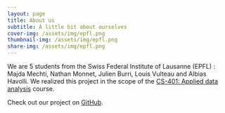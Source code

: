 ```yaml
---
layout: page
title: About us
subtitle: A little bit about ourselves
cover-img: /assets/img/epfl.png
thumbnail-img: /assets/img/epfl.png
share-img: /assets/img/epfl.png
---
```



We are 5 students from the Swiss Federal Institute of Lausanne (EPFL) : Majda Mechti, Nathan Monnet, Julien Burri, Louis Vulteau and Albias Havolli. We realized this project in the scope of the [CS-401: Applied data analysis](https://epfl-ada.github.io/teaching/fall2023/cs401/) course.

Check out our project on [GitHub](https://github.com/epfl-ada/ada-2023-project-theavengers2023).
